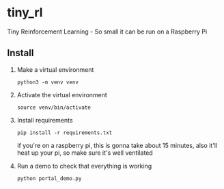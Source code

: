 # tiny_rl
Tiny Reinforcement Learning - So small it can be run on a Raspberry Pi

## Install
1. Make a virtual environment

    `python3 -m venv venv`
1. Activate the virtual environment

    `source venv/bin/activate`
1. Install requirements

    `pip install -r requirements.txt`

    if you're on a raspberry pi, this is gonna take about 15 minutes, also it'll heat up your pi, so make sure it's well ventilated
1. Run a demo to check that everything is working
    
    `python portal_demo.py`
